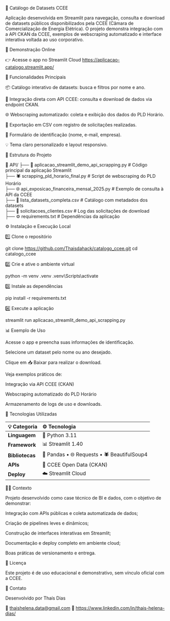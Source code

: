📘 Catálogo de Datasets CCEE

Aplicação desenvolvida em Streamlit para navegação, consulta e download de datasets públicos disponibilizados pela CCEE (Câmara de Comercialização de Energia Elétrica). O projeto demonstra integração com a API CKAN da CCEE, exemplos de webscraping automatizado e interface interativa voltada ao uso corporativo.

🚀 Demonstração Online

👉 Acesse o app no Streamlit Cloud https://aplicacao-catalogo.streamlit.app/

🧩 Funcionalidades Principais

📦 Catálogo interativo de datasets: busca e filtros por nome e ano.

🔗 Integração direta com API CCEE: consulta e download de dados via endpoint CKAN.

🌐 Webscraping automatizado: coleta e exibição dos dados do PLD Horário.

💾 Exportação em CSV com registro de solicitações realizadas.

👤 Formulário de identificação (nome, e-mail, empresa).

💡 Tema claro personalizado e layout responsivo.

🧠 Estrutura do Projeto


📁 API/
├── 📘 aplicacao_streamlit_demo_api_scrapping.py     # Código principal da aplicação Streamlit  
├── 🕷️ scrapping_pld_horario_final.py                 # Script de webscraping do PLD Horário  
├── 🌐 api_exposicao_financeira_mensal_2025.py        # Exemplo de consulta à API da CCEE  
├── 📄 lista_datasets_completa.csv                    # Catálogo com metadados dos datasets  
├── 🧾 solicitacoes_clientes.csv                      # Log das solicitações de download  
├── ⚙️ requirements.txt                               # Dependências da aplicação  



⚙️ Instalação e Execução Local

1️⃣ Clone o repositório

git clone https://github.com/Thaisdahack/catalogo_ccee.git
cd catalogo_ccee


2️⃣ Crie e ative o ambiente virtual

python -m venv .venv
.venv\Scripts\activate


3️⃣ Instale as dependências

pip install -r requirements.txt


4️⃣ Execute a aplicação

streamlit run aplicacao_streamlit_demo_api_scrapping.py

📊 Exemplo de Uso

Acesse o app e preencha suas informações de identificação.

Selecione um dataset pelo nome ou ano desejado.

Clique em 📥 Baixar para realizar o download.

Veja exemplos práticos de:

Integração via API CCEE (CKAN)

Webscraping automatizado do PLD Horário

Armazenamento de logs de uso e downloads.

🧰 Tecnologias Utilizadas

| 💡 Categoria    | ⚙️ Tecnologia                                |
| :-------------- | :------------------------------------------- |
| **Linguagem**   | 🐍 Python 3.11                               |
| **Framework**   | 📊 Streamlit 1.40                            |
| **Bibliotecas** | 🧮 Pandas • 🌐 Requests • 🕷️ BeautifulSoup4 |
| **APIs**        | 🔗 CCEE Open Data (CKAN)                     |
| **Deploy**      | ☁️ Streamlit Cloud                           |



🧑‍💼 Contexto

Projeto desenvolvido como case técnico de BI e dados, com o objetivo de demonstrar:

Integração com APIs públicas e coleta automatizada de dados;

Criação de pipelines leves e dinâmicos;

Construção de interfaces interativas em Streamlit;

Documentação e deploy completo em ambiente cloud;

Boas práticas de versionamento e entrega.

📜 Licença

Este projeto é de uso educacional e demonstrativo, sem vínculo oficial com a CCEE.

💬 Contato

Desenvolvido por Thaís Dias

📧 thaishelena.data@gmail.com
💼 https://www.linkedin.com/in/thais-helena-dias/